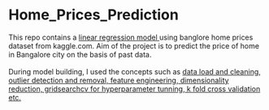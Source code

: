# Home_Prices_Prediction

This repo contains a <ins> linear regression model </ins> using banglore home prices dataset from kaggle.com. Aim of the project is to predict the price of home in Bangalore city on the basis of past data. <br><br>
During model building, I used the concepts such as <ins> data load and cleaning, outlier detection and removal, feature engineering, dimensionality reduction, gridsearchcv for hyperparameter tunning, k fold cross validation etc. </ins>
